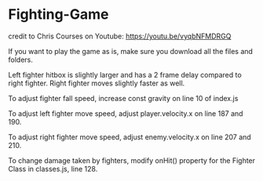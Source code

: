 # Fighting-Game

credit to Chris Courses on Youtube: https://youtu.be/vyqbNFMDRGQ

If you want to play the game as is, make sure you download all the files and folders.

Left fighter hitbox is slightly larger and has a 2 frame delay compared to right fighter. Right fighter moves slightly faster as well. 

To adjust fighter fall speed, increase const gravity on line 10 of index.js

To adjust left fighter move speed, adjust player.velocity.x on line 187 and 190.

To adjust right fighter move speed, adjust enemy.velocity.x on line 207 and 210.

To change damage taken by fighters, modify onHit() property for the Fighter Class in classes.js, line 128. 
